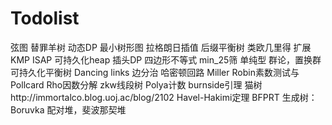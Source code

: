 # Todolist
弦图
替罪羊树
动态DP
最小树形图
拉格朗日插值
后缀平衡树
类欧几里得
扩展KMP
ISAP
可持久化heap
插头DP
四边形不等式
min_25筛
单纯型
群论，置换群
可持久化平衡树
Dancing links
边分治
哈密顿回路
Miller Robin素数测试与Pollcard Rho因数分解
zkw线段树
Polya计数
burnside引理
猫树http://immortalco.blog.uoj.ac/blog/2102
Havel-Hakimi定理
BFPRT
生成树：Boruvka
配对堆，斐波那契堆